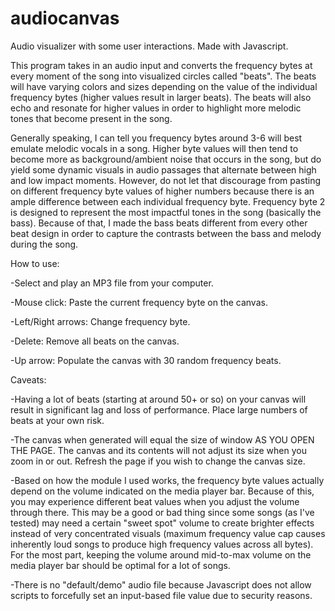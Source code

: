 # audiocanvas
Audio visualizer with some user interactions. Made with Javascript.

This program takes in an audio input and converts the frequency bytes at every moment of the song into visualized circles called "beats". The beats will have varying colors and sizes depending on the value of the individual frequency bytes (higher values result in larger beats). The beats will also echo and resonate for higher values in order to highlight more melodic tones that become present in the song.

Generally speaking, I can tell you frequency bytes around 3-6 will best emulate melodic vocals in a song. Higher byte values will then tend to become more as background/ambient noise that occurs in the song, but do yield some dynamic visuals in audio passages that alternate between high and low impact moments. However, do not let that discourage from pasting on different frequency byte values of higher numbers because there is an ample difference between each individual frequency byte. Frequency byte 2 is designed to represent the most impactful tones in the song (basically the bass). Because of that, I made the bass beats different from every other beat design in order to capture the contrasts between the bass and melody during the song.

How to use:

  -Select and play an MP3 file from your computer. 
  
  -Mouse click: Paste the current frequency byte on the canvas.
  
  -Left/Right arrows: Change frequency byte.
  
  -Delete: Remove all beats on the canvas.
  
  -Up arrow: Populate the canvas with 30 random frequency beats.

Caveats:

  -Having a lot of beats (starting at around 50+ or so) on your canvas will result in significant lag and loss of performance. Place large  numbers of beats at your own risk.
  
  -The canvas when generated will equal the size of window AS YOU OPEN THE PAGE. The canvas and its contents will not adjust its size when you zoom in or out. Refresh the page if you wish to change the canvas size.
  
  -Based on how the module I used works, the frequency byte values actually depend on the volume indicated on the media player bar. Because of this, you may experience different beat values when you adjust the volume through there. This may be a good or bad thing since some songs (as I've tested) may need a certain "sweet spot" volume to create brighter effects instead of very concentrated visuals (maximum frequency value cap causes inherently loud songs to produce high frequency values across all bytes). For the most part, keeping the volume around mid-to-max volume on the media player bar should be optimal for a lot of songs.
  
  -There is no "default/demo" audio file because Javascript does not allow scripts to forcefully set an input-based file value due to security reasons.
